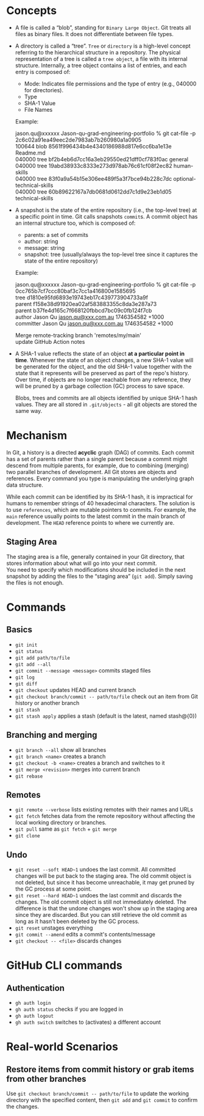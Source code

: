 # Concepts
- A file is called a “blob”, standing for `Binary Large Object`. Git treats all files as binary files. It does not differentiate between file types.

- A directory is called a “tree”. `Tree` or `directory` is a high-level concept referring to the hierarchical structure in a repository. The physical representation of a tree is called a `tree object`, a file with its internal structure. Internally, a tree object contains a list of entries, and each entry is composed of:
  - Mode: Indicates file permissions and the type of entry (e.g., 040000 for directories).
  - Type
  - SHA-1 Value
  - File Names

  Example:

  jason.qu@xxxxxx Jason-qu-grad-engineering-portfolio % git cat-file -p 2c6c02a91ea49eec2de7983ab7b260980a1a0905  
  100644 blob 8561f996434b4e4340186988d817e6cc6ba1e13e    Readme.md  
  040000 tree bf2b4eb6d7cc16a3eb29550ed21dff0cf783f0ac    general  
  040000 tree 19abd38933c8333e273d978ab76c61cf08f2ec82    human-skills  
  040000 tree 83f0a9a54b15e306ee489f5a3f7bce94b228c7dc    optional-technical-skills  
  040000 tree 60b89622167a7db0681d0612dd7c1d9e23eb1d05    technical-skills  

- A snapshot is the state of the entire repository (i.e., the top-level tree) at a specific point in time. Git calls snapshots `commit`s. A commit object has an internal structure too, which is composed of:
  - parents: a set of commits
  - author: string
  - message: string
  - snapshot: tree (usually/always the top-level tree since it captures the state of the entire repository)

  Example:

  jason.qu@xxxxxx Jason-qu-grad-engineering-portfolio % git cat-file -p 0cc765b7cf7ccc80baf3c7cc1a416800e1585695  
  tree d1810e95fd6893e19743eb17c439773904733a9f  
  parent f158e38d91920ea02af583883355c8da3e287a73  
  parent b37fe4d165c7f668120fbbcd7bc09c0fb124f7cb  
  author Jason Qu <jason.qu@xxx.com.au> 1746354582 +1000  
  committer Jason Qu <jason.qu@xxx.com.au> 1746354582 +1000  

  Merge remote-tracking branch 'remotes/my/main'  
  update GitHub Action notes  

- A SHA-1 value reflects the state of an object **at a particular point in time**. Whenever the state of an object changes, a new SHA-1 value will be generated for the object, and the old SHA-1 value together with the state that it represents will be preserved as part of the repo's history. Over time, if objects are no longer reachable from any reference, they will be pruned by a garbage collection (GC) process to save space.

  Blobs, trees and commits are all objects identified by unique SHA-1 hash values. They are all stored in `.git/objects` - all git objects are stored the same way.

# Mechanism
In Git, a history is a directed **acyclic** graph (DAG) of commits. Each commit has a set of parents rather than a single parent because a commit might descend from multiple parents, for example, due to combining (merging) two parallel branches of development. All Git stores are objects and references. Every command you type is manipulating the underlying graph data structure.

While each commit can be identified by its SHA-1 hash, it is impractical for humans to remember strings of 40 hexadecimal characters. The solution is to use `references`, which are mutable pointers to commits. For example, the `main` reference usually points to the latest commit in the main branch of development. The `HEAD` reference points to where we currently are.

## Staging Area
The staging area is a file, generally contained in your Git directory, that stores information about what will go into your next commit.  
You need to specify which modifications should be included in the next snapshot by adding the files to the “staging area” (`git add`). Simply saving the files is not enough.

# Commands
## Basics
- `git init`
- `git status`
- `git add path/to/file`
- `git add --all`
- `git commit --message <message>` commits staged files
- `git log`
- `git diff`
- `git checkout` updates HEAD and current branch
- `git checkout branch/commit -- path/to/file` check out an item from Git history or another branch
- `git stash`
- `git stash apply` applies a stash (default is the latest, named stash@{0})

## Branching and merging
- `git branch --all` show all branches
- `git branch <name>` creates a branch
- `git checkout -b <name>` creates a branch and switches to it
- `git merge <revision>` merges into current branch
- `git rebase`

## Remotes
- `git remote --verbose` lists existing remotes with their names and URLs
- `git fetch` fetches data from the remote repository without affecting the local working directory or branches.
- `git pull` same as `git fetch` + `git merge`
- `git clone`

## Undo
- `git reset --soft HEAD~1` undoes the last commit. All committed changes will be put back to the staging area. The old commit object is not deleted, but since it has become unreachable, it may get pruned by the GC process at some point.
- `git reset --hard HEAD~1` undoes the last commit and discards the changes. The old commit object is still not immediately deleted. The difference is that the undone changes won't show up in the staging area since they are discarded. But you can still retrieve the old commit as long as it hasn't been deleted by the GC process.
- `git reset` unstages everything
- `git commit --amend` edits a commit's contents/message
- `git checkout -- <file>` discards changes

# GitHub CLI commands
## Authentication
- `gh auth login`
- `gh auth status` checks if you are logged in
- `gh auth logout`
- `gh auth switch` switches to (activates) a different account

# Real-world Scenarios
## Restore items from commit history or grab items from other branches
Use `git checkout branch/commit -- path/to/file` to update the working directory with the specified content, then `git add` and `git commit` to confirm the changes.
